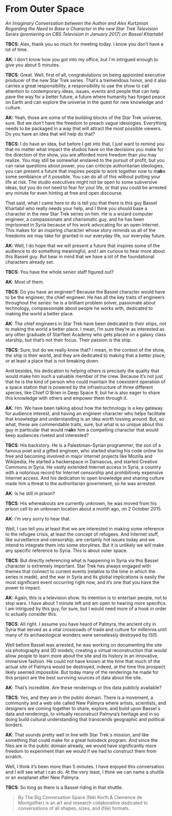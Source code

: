 
# From Outer Space

_An Imaginary Conversation between the Author and Alex Kurtzman Regarding the Need to Base a Character in the new Star Trek Television Series (premiering on CBS Television in January 2017) on Bassel Khartabil_

**TBCS**: Alex, thank you so much for meeting today. I know you don’t have a lot of time.

**AK**: I don’t know how you got into my office, but I´m intrigued enough to give you about 5 minutes.

**TBCS**: Great. Well, first of all, congratulations on being appointed executive producer of the new Star Trek series. That’s a tremendous honor, and it also carries a great responsibility, a responsibility to use the show to call attention to contemporary ideas, issues, events and people that can help pave the way for a better future, a future where humanity has forged peace on Earth and can explore the universe in the quest for new knowledge and culture.

**AK**: Yeah, those are some of the building blocks of the Star Trek universe, sure. But we don’t have the freedom to preach vague ideologies. Everything needs to be packaged in a way that will attract the most possible viewers. Do you have an idea that will help do that?

**TBCS**: I do have an idea, but before I get into that, I just want to remind you that no matter what impact the studios have on the decisions you make for the direction of the show, you are afforded more freedom than you may realize. You may still be somewhat enslaved to the pursuit of profit, but you can raise questions about power, you can criticize authoritarian ideologies, you can present a future that inspires people to work together now to m**ak**e some semblance of it possible. You can do all of this without putting your life at risk. The studio executives might not be open to some subversive ideas, but you do not need to fear for your life, or that you could be arrested any minute for even hinting at free and open discourse.

That said, what I came here to do is tell you that there is this guy Bassel Khartabil who really needs your help, and I think you should base a character in the new Star Trek series on him. He is a wizard computer engineer, a compassionate and charismatic guy, and he has been imprisoned in Syria because of his work advocating for an open Internet. This makes for an inspiring character whose story reminds us all of the freedoms we may take for granted in our everyday life, our everyday future.

**AK**: Well, I do hope that we will present a future that inspires some of the audience to do something meaningful, and I am curious to hear more about this Bassel guy. But bear in mind that we have a lot of the foundational characters already set.

**TBCS**: You have the whole senior staff figured out?

**AK**: Most of them.

**TBCS**: Do you have an engineer? Because the Bassel character would have to be the engineer, the chief engineer. He has all the key traits of engineers throughout the series: he is a brilliant problem solver, passionate about technology, compassionate about people he works with, dedicated to making the world a better place.

**AK**: The chief engineers in Star Trek have been dedicated to their ships, not to making the world a better place. I mean, I’m sure they’re as interested as any other graduate of Starfleet Academy who gets placed on a galaxy class starship, but that’s not their focus. Their passion is the ship.

**TBCS**: Sure, but do we really know that? I mean, in the context of the show, the ship is their world, and they are dedicated to making that a better place, or at least a place that is not breaking down.

And besides, his dedication to helping others is precisely the quality that would make him such a valuable member of the crew. Because it’s not just that he is the kind of person who could maintain the coexistent operation of a space station that is powered by the infrastructure of three different species, like Chief O´Brien in Deep Space 9, but he is also eager to share this knowledge with others and empower them through it.

**AK**: Hm. We have been talking about how the technology is a key gateway for audience interest, and having an engineer character who helps facilitate that knowledge and understanding is an idea worth tossing around. But, so what, these are commendable traits, sure, but what is so unique about this guy in particular that would m**ak**e him a compelling character that would keep audiences riveted and interested?

**TBCS**: His backstory. He is a Palestinian-Syrian programmer, the son of a famous poet and a gifted engineer, who started sharing his code online for free and becoming involved in major internet projects like Mozilla and Wikipedia, He started a hackerspace in Damascus, and started Creative Commons in Syria. He vastly extended Internet access in Syria, a country with a notorious record for Internet censorship and prohibitively expensive Internet access. And his dedication to open knowledge and sharing culture made him a threat to the authoritarian government, so he was arrested.

**AK**: Is he still in prison?

**TBCS**: His whereabouts are currently unknown, he was moved from his prison cell to an unknown location about a month ago, on 2 October 2015.

**AK**: I’m very sorry to hear that.

Well, I can tell you at least that we are interested in making some reference to the refugee crisis, at least the concept of refugees. And Internet stuff, like surveillance and censorship, are certainly hot issues today and we intend to integrate them into some storylines. But it is unlikely we will make any specific reference to Syria. This is about outer space.

**TBCS**: But directly referencing what is happening in Syria via this Bassel character is extremely important. Star Trek has always engaged with themes that connect to current events (relative to the time in which the series is made), and the war in Syria and its global implications is easily the most significant event occurring right now, and it’s one that you have the power to impact.

**AK**: Again, this is a television show. Its intention is to entertain people, not to stop wars. I have about 1 minute left and am open to hearing more specifics. I am intrigued by this guy, for sure, but I would need more of a hook in order to actually consider this.

**TBCS**: All right. I assume you have heard of Palmyra, the ancient city in Syria that served as a vital crossroads of trade and culture for millennia until many of its archaeological wonders were senselessly destroyed by ISIS.

Well before Bassel was arrested, he was working on documenting the site via photography and 3D models, creating a virtual reconstruction that would allow people to learn more about the site and its history in an innovative, immersive fashion. He could not have known at the time that much of the actual site of Palmyra would be destroyed, indeed, at the time this prospect likely seemed impossible. But today many of the renderings he made for this project are the best surviving sources of data about the site.

**AK**: That’s incredible. Are these renderings or this data publicly available?

**TBCS**: Yes, and they are in the public domain. There is a movement, a community and a web site called New Palmyra where artists, scientists, and designers are coming together to share, explore, and build upon Bassel´s data and renderings, to virtually reconstruct Palmyra’s heritage and in so doing build cultural understanding that transcends geographic and political borders.

**AK**: That sounds pretty well in line with Star Trek´s mission, and like something that could make for a great holodeck program. And since the files are in the public domain already, we would have significantly more freedom to experiment than we would if we had to construct them from scratch.

Well, I think it’s been more than 5 minutes. I have enjoyed this conversation and I will see what I can do. At the very least, I think we can name a shuttle or an exoplanet after New Palmyra.

**TBCS**: So long as there is a Bassel riding in that shuttle.

> By The Big Conversation Space (Niki Korth &amp; Clemence de Montgolfier) is an
art and research collaborative dedicated to conversations of all shapes,
sizes, and (file) formats.
